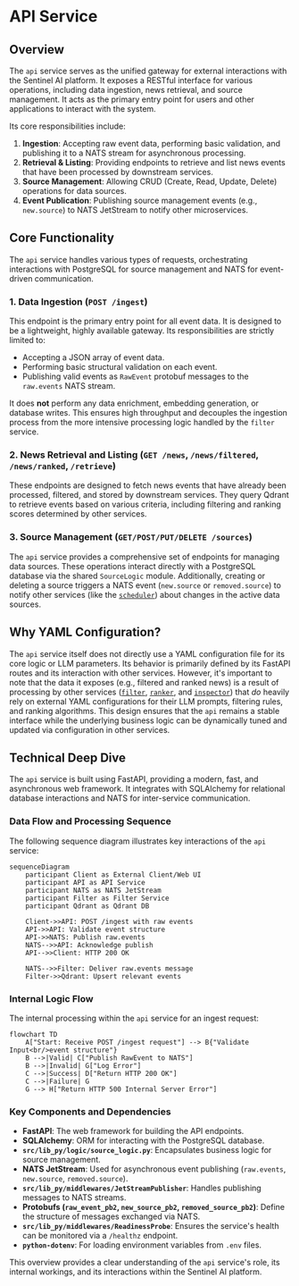 # API Service

## Overview

The `api` service serves as the unified gateway for external interactions with the Sentinel AI platform. It exposes a RESTful interface for various operations, including data ingestion, news retrieval, and source management. It acts as the primary entry point for users and other applications to interact with the system.

Its core responsibilities include:
1.  **Ingestion**: Accepting raw event data, performing basic validation, and publishing it to a NATS stream for asynchronous processing.
2.  **Retrieval & Listing**: Providing endpoints to retrieve and list news events that have been processed by downstream services.
3.  **Source Management**: Allowing CRUD (Create, Read, Update, Delete) operations for data sources.
4.  **Event Publication**: Publishing source management events (e.g., `new.source`) to NATS JetStream to notify other microservices.

## Core Functionality

The `api` service handles various types of requests, orchestrating interactions with PostgreSQL for source management and NATS for event-driven communication.

### 1. Data Ingestion (`POST /ingest`)

This endpoint is the primary entry point for all event data. It is designed to be a lightweight, highly available gateway. Its responsibilities are strictly limited to:
- Accepting a JSON array of event data.
- Performing basic structural validation on each event.
- Publishing valid events as `RawEvent` protobuf messages to the `raw.events` NATS stream.

It does **not** perform any data enrichment, embedding generation, or database writes. This ensures high throughput and decouples the ingestion process from the more intensive processing logic handled by the `filter` service.

### 2. News Retrieval and Listing (`GET /news`, `/news/filtered`, `/news/ranked`, `/retrieve`)

These endpoints are designed to fetch news events that have already been processed, filtered, and stored by downstream services. They query Qdrant to retrieve events based on various criteria, including filtering and ranking scores determined by other services.

### 3. Source Management (`GET/POST/PUT/DELETE /sources`)

The `api` service provides a comprehensive set of endpoints for managing data sources. These operations interact directly with a PostgreSQL database via the shared `SourceLogic` module. Additionally, creating or deleting a source triggers a NATS event (`new.source` or `removed.source`) to notify other services (like the [`scheduler`](./scheduler.md)) about changes in the active data sources.

## Why YAML Configuration?

The `api` service itself does not directly use a YAML configuration file for its core logic or LLM parameters. Its behavior is primarily defined by its FastAPI routes and its interaction with other services. However, it's important to note that the data it exposes (e.g., filtered and ranked news) is a result of processing by other services ([`filter`](./filter.md), [`ranker`](./ranker.md), and [`inspector`](./inspector.md)) that *do* heavily rely on external YAML configurations for their LLM prompts, filtering rules, and ranking algorithms. This design ensures that the `api` remains a stable interface while the underlying business logic can be dynamically tuned and updated via configuration in other services.

## Technical Deep Dive

The `api` service is built using FastAPI, providing a modern, fast, and asynchronous web framework. It integrates with SQLAlchemy for relational database interactions and NATS for inter-service communication.

### Data Flow and Processing Sequence

The following sequence diagram illustrates key interactions of the `api` service:

```mermaid
sequenceDiagram
    participant Client as External Client/Web UI
    participant API as API Service
    participant NATS as NATS JetStream
    participant Filter as Filter Service
    participant Qdrant as Qdrant DB

    Client->>API: POST /ingest with raw events
    API->>API: Validate event structure
    API->>NATS: Publish raw.events
    NATS-->>API: Acknowledge publish
    API-->>Client: HTTP 200 OK
    
    NATS-->>Filter: Deliver raw.events message
    Filter->>Qdrant: Upsert relevant events
```

### Internal Logic Flow

The internal processing within the `api` service for an ingest request:

```mermaid
flowchart TD
    A["Start: Receive POST /ingest request"] --> B{"Validate Input<br/>event structure"}
    B -->|Valid| C["Publish RawEvent to NATS"]
    B -->|Invalid| G["Log Error"]
    C -->|Success| D["Return HTTP 200 OK"]
    C -->|Failure| G
    G --> H["Return HTTP 500 Internal Server Error"]

```

### Key Components and Dependencies

*   **FastAPI**: The web framework for building the API endpoints.
*   **SQLAlchemy**: ORM for interacting with the PostgreSQL database.
*   **`src/lib_py/logic/source_logic.py`**: Encapsulates business logic for source management.
*   **NATS JetStream**: Used for asynchronous event publishing (`raw.events`, `new.source`, `removed.source`).
*   **`src/lib_py/middlewares/JetStreamPublisher`**: Handles publishing messages to NATS streams.
*   **Protobufs (`raw_event_pb2`, `new_source_pb2`, `removed_source_pb2`)**: Define the structure of messages exchanged via NATS.
*   **`src/lib_py/middlewares/ReadinessProbe`**: Ensures the service's health can be monitored via a `/healthz` endpoint.
*   **`python-dotenv`**: For loading environment variables from `.env` files.

This overview provides a clear understanding of the `api` service's role, its internal workings, and its interactions within the Sentinel AI platform.